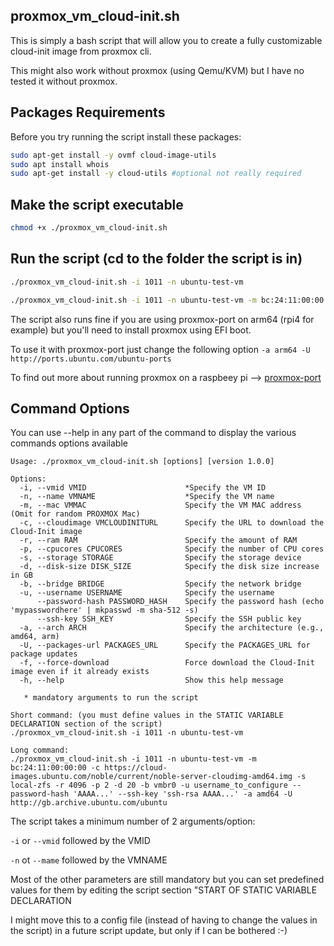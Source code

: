 ## proxmox_vm_cloud-init.sh

This is simply a bash script that will allow you to create a fully customizable cloud-init image from proxmox cli.

This might also work without proxmox (using Qemu/KVM) but I have no tested it without proxmox.


## Packages Requirements

Before you try running the script install these packages:

```bash
sudo apt-get install -y ovmf cloud-image-utils
sudo apt install whois
sudo apt-get install -y cloud-utils #optional not really required
```

## Make the script executable
```bash
chmod +x ./proxmox_vm_cloud-init.sh
```

## Run the script (cd to the folder the script is in)
```bash
./proxmox_vm_cloud-init.sh -i 1011 -n ubuntu-test-vm

./proxmox_vm_cloud-init.sh -i 1011 -n ubuntu-test-vm -m bc:24:11:00:00:00 -c https://cloud-images.ubuntu.com/noble/current/noble-server-cloudimg-amd64.img -s local-zfs -r 4096 -p 2 -d 20 -b vmbr0 -u username_to_configure --password-hash 'AAAA...' --ssh-key 'ssh-rsa AAAA...' -a amd64 -U http://gb.archive.ubuntu.com/ubuntu
```
The script also runs fine if you are using proxmox-port on arm64 (rpi4 for example) but you'll need to install proxmox using EFI boot.

To use it with proxmox-port just change the following option 
`-a arm64 -U http://ports.ubuntu.com/ubuntu-ports`

To find out more about running proxmox on a raspbeey pi --> [proxmox-port ](https://github.com/jiangcuo/Proxmox-Port)



## Command Options

You can use --help in any part of the command to display the various commands options available

```
Usage: ./proxmox_vm_cloud-init.sh [options] [version 1.0.0]

Options:
  -i, --vmid VMID                      *Specify the VM ID
  -n, --name VMNAME                    *Specify the VM name
  -m, --mac VMMAC                      Specify the VM MAC address (Omit for random PROXMOX Mac)
  -c, --cloudimage VMCLOUDINITURL      Specify the URL to download the Cloud-Init image
  -r, --ram RAM                        Specify the amount of RAM
  -p, --cpucores CPUCORES              Specify the number of CPU cores
  -s, --storage STORAGE                Specify the storage device
  -d, --disk-size DISK_SIZE            Specify the disk size increase in GB
  -b, --bridge BRIDGE                  Specify the network bridge
  -u, --username USERNAME              Specify the username
      --password-hash PASSWORD_HASH    Specify the password hash (echo 'mypasswordhere' | mkpasswd -m sha-512 -s)
      --ssh-key SSH_KEY                Specify the SSH public key
  -a, --arch ARCH                      Specify the architecture (e.g., amd64, arm)
  -U, --packages-url PACKAGES_URL      Specify the PACKAGES_URL for package updates
  -f, --force-download                 Force download the Cloud-Init image even if it already exists
  -h, --help                           Show this help message

   * mandatory arguments to run the script

Short command: (you must define values in the STATIC VARIABLE DECLARATION section of the script)
./proxmox_vm_cloud-init.sh -i 1011 -n ubuntu-test-vm

Long command:
./proxmox_vm_cloud-init.sh -i 1011 -n ubuntu-test-vm -m bc:24:11:00:00:00 -c https://cloud-images.ubuntu.com/noble/current/noble-server-cloudimg-amd64.img -s local-zfs -r 4096 -p 2 -d 20 -b vmbr0 -u username_to_configure --password-hash 'AAAA...' --ssh-key 'ssh-rsa AAAA...' -a amd64 -U http://gb.archive.ubuntu.com/ubuntu

```

The script takes a minimum number of 2 arguments/option:

`-i` or `--vmid` followed by the VMID

`-n` ot `--mame` followed by the VMNAME

Most of the other parameters are still mandatory but you can set predefined values for them by editing the script section "START OF STATIC VARIABLE DECLARATION

I might move this to a config file (instead of having to change the values in the script) in a future script update, but only if I can be bothered :-)